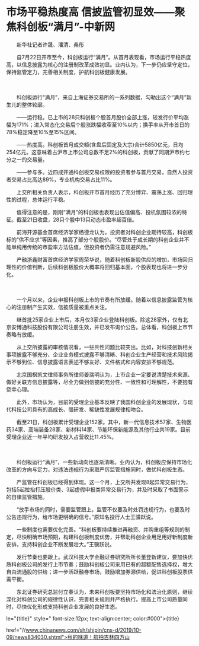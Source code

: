 # 市场平稳热度高 信披监管初显效——聚焦科创板“满月”-中新网

　　新华社记者许晟、潘清、桑彤

　　自7月22日开市至今，科创板运行“满月”。从首月表现看，市场运行平稳热度高，以信息披露为核心的注册制改革成效初显。业内认为，下一步仍应坚守定位，保持监管定力，完善相关制度，护航科创板健康发展。

　　

　　科创板运行“满月”，来自上海证券交易所的一系列数据，勾勒出这个“满月”新生儿的整体轮廓。

　　——运行稳。已上市的28只科创板个股首月股价全部上涨，较发行价平均涨幅为171%；进入常态化交易后个股涨跌幅收窄至10%以内；换手率从开市首日的78%稳定降至10%至15%区间。

　　——热度高。科创板首月成交额(含盘后固定及大宗)合计5850亿元，日均254亿元。这意味着占沪市上市公司总数不足2%的科创板，贡献了同期沪市约七分之一的交易量。

　　——参与多。近四成开通科创板交易权限的投资者参与首月交易，自然人投资者交易占比高达89%，专业机构交易占比11%。

　　上交所相关负责人表示，科创板开市首月经历了充分博弈、震荡上涨、回归理性的过程，总体运行平稳。

　　值得注意的是，刚刚“满月”的科创板也表现出估值偏高、投机氛围较浓的特征。截至21日收盘，28只个股中13只动态市盈率超百倍。

　　前海开源基金首席经济学家杨德龙认为，投资者对科创企业期待较高，科创板标的“供不应求”等因素，推高了部分个股股价。“尽管处于成长期的科创企业并不能单纯用传统的市盈率方法估值，但投资者仍需注意规避风险。”

　　产融浙鑫财富首席经济学家周荣华说，随着科创板新股供应的增加，市场回归理性的价值判断，后续科创板股价大概率将回归基本面，个股表现也将进一步分化。

　　

　　一个月以来，企业申报科创板上市的节奏有所放缓。随着以信息披露监管为核心的注册制产生实效，信披质量被重点关注。

　　继首批25家企业上市后，本月仅3家企业登陆科创板。除这28家外，仅有北京安博通科技股份有限公司注册生效，并已发布询价公告。总体看，科创板上市节奏略有放缓。

　　从上交所披露的审核情况看，一些共性问题比较突出。比如，对科技创新相关事项披露不够充分、企业业务模式披露不够清晰、科创企业生产经营和技术风险揭示不够到位、信息披露语言表述不够友好、文件格式和内容安排不够规范。

　　北京国枫凯文律师事务所律师姜瑞明认为，上市企业一定要说清楚技术来源、做好关联方信息披露等，尽全力做到信披的充分性、一致性和可理解性，不要抱有侥幸心理。

　　此外，市场认为，目前的受理企业基本反映了我国科创企业的发展现状，与现代科技公司具有的高成长、强研发、稀缺性发展规律相吻合。

　　截至21日，科创板累计受理企业152家。其中，新一代信息技术57家、生物医药34家、高端装备28家、新材料14家、节能环保新能源及其他行业共19家。目前受理企业近一年平均研发投入占营收比11.45%。

　　

　　科创板运行“满月”，一些新动向也逐渐清晰。业内认为，科创板应保持市场化改革的方向与定力，对违法违规行为采取严厉监管措施同时，做优科创板生态。

　　严监管在科创板已经得到体现。这一个月，上交所共发现8起异常交易行为，包括5起拉抬打压股价类、3起虚假申报类异常交易行为，并及时采取了书面警示的自律监管措施。

　　“放手市场的同时，需要监管跟上。监管不仅要及时处罚违规行为，也要及时公告违规行为，给市场更明确的信号。”原知名投行人士王骥跃说。

　　一些制度也需要优化完善。“科创板要持续推进再融资、并购重组等规则的制定，尽快明确市场预期，构建科创板制度优势，并帮助科创企业用足用好新制度新安排，支持科创企业不断发展壮大。”王骥跃说。

　　发行节奏也要跟上。武汉科技大学金融证券研究所所长董登新建议，要加快优质科创板公司的发行上市节奏；鼓励科创板公司采用已有的超额配售选择权，增大自由流通股的供给；进一步活跃融券市场，鼓励增加券源供给，促进科创板股票供需平衡。

　　东北证券研究总监付立春认为，未来科创板要坚持市场化和法治化原则，继续深化对科创公司的规律性认识，完善相关规则并严格执行。提高上市公司质量同时，尽快优化形成支持科创企业发展的良好生态。

le="{title}" style=" font-size:12px; text-align:center; color:#000">{title}

href="//www.chinanews.com/sh/shipin/cns-d/2019/10-09/news834030.shtml">秋的味道！航拍吉林四方山
